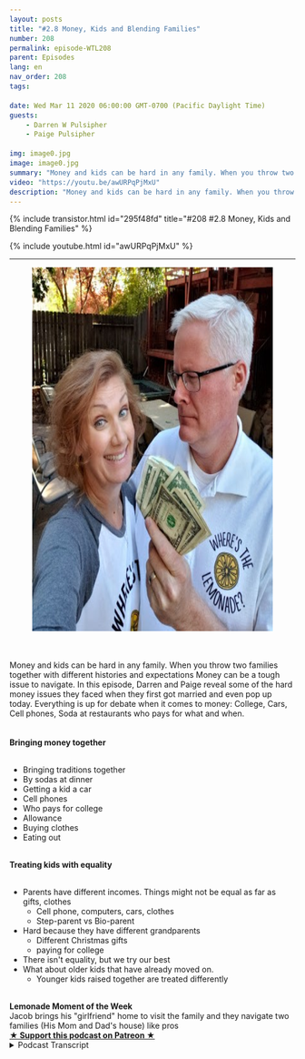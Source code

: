 ```yaml
---
layout: posts
title: "#2.8 Money, Kids and Blending Families"
number: 208
permalink: episode-WTL208
parent: Episodes
lang: en
nav_order: 208
tags:

date: Wed Mar 11 2020 06:00:00 GMT-0700 (Pacific Daylight Time)
guests:
    - Darren W Pulsipher
    - Paige Pulsipher

img: image0.jpg
image: image0.jpg
summary: "Money and kids can be hard in any family. When you throw two families together with different histories and expectations Money can be a tough issue to navigate. In this episode, Darren and Paige reveal some of the hard money issues they faced when they first got married and even pop up today. Everything is up for debate when it comes to money: College, Cars, Cell phones, Soda at restaurants who pays for what and when. "
video: "https://youtu.be/awURPqPjMxU"
description: "Money and kids can be hard in any family. When you throw two families together with different histories and expectations Money can be a tough issue to navigate. In this episode, Darren and Paige reveal some of the hard money issues they faced when they first got married and even pop up today. Everything is up for debate when it comes to money: College, Cars, Cell phones, Soda at restaurants who pays for what and when. "
---
```


<div>
{% include transistor.html id="295f48fd" title="#208 #2.8 Money, Kids and Blending Families" %}

{% include youtube.html id="awURPqPjMxU" %}
</div>

---

<html><head></head><body><div><figure data-trix-attachment="{&quot;contentType&quot;:&quot;image&quot;,&quot;height&quot;:640,&quot;url&quot;:&quot;https://1.bp.blogspot.com/-5TkOoYALKHk/XmhhF1JCmMI/AAAAAAAFL6o/BSnrM3VkeP49DcQNlcQChqWKNfVwx5oRgCNcBGAsYHQ/s640/2020-03-10-box.jpg&quot;,&quot;width&quot;:614}" data-trix-content-type="image" class="attachment attachment--preview"><img src="./image0.jpg" width="614" height="640"><figcaption class="attachment__caption"></figcaption></figure></div><div><br></div><div><br></div><div>Money and kids can be hard in any family. When you throw two families together with different histories and expectations Money can be a tough issue to navigate. In this episode, Darren and Paige reveal some of the hard money issues they faced when they first got married and even pop up today. Everything is up for debate when it comes to money: College, Cars, Cell phones, Soda at restaurants who pays for what and when.&nbsp;</div><div><br></div><div><strong><br>Bringing money together<br></strong><br></div><ul><li>Bringing traditions together</li><li>By sodas at dinner</li><li>Getting a kid a car</li><li>Cell phones</li><li>Who pays for college</li><li>Allowance</li><li>Buying clothes</li><li>Eating out</li></ul><div><strong><br>Treating kids with equality<br></strong><br></div><ul><li>Parents have different incomes. Things might not be equal as far as gifts, clothes<ul><li>Cell phone, computers, cars, clothes</li><li>Step-parent vs Bio-parent</li></ul></li><li>Hard because they have different grandparents<ul><li>Different Christmas gifts</li><li>paying for college</li></ul></li><li>There isn't equality, but we try our best</li><li>What about older kids that have already moved on.<ul><li>Younger kids raised together are treated differently</li></ul></li></ul><div><strong><br>Lemonade Moment of the Week</strong></div><div>Jacob brings his "girlfriend" home to visit the family and they navigate two families (His Mom and Dad's house) like pros</div>
<strong>
  <a href="https://www.patreon.com/wheresthelemonade" target="_donate" rel="payment" title="★ Support this podcast on Patreon ★">★ Support this podcast on Patreon ★</a>
</strong></body></html>

<details>
<summary> Podcast Transcript </summary>

<p></p>

</details>
